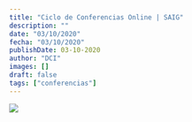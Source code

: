```yaml
---
title: "Ciclo de Conferencias Online | SAIG"
description: ""
date: "03/10/2020"
fecha: "03/10/2020"
publishDate: 03-10-2020
author: "DCI"
images: []
draft: false
tags: ["conferencias"]
---
```



![](./images/pubdci.png)
